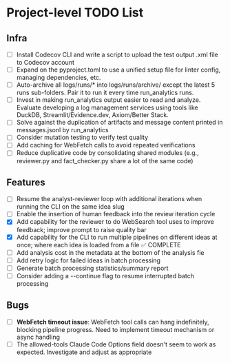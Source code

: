 # Project-level TODO List

## Infra

- [ ] Install Codecov CLI and write a script to upload the test output .xml file to Codecov account
- [ ] Expand on the pyproject.toml to use a unified setup file for linter config, managing dependencies, etc.
- [ ] Auto-archive all logs/runs/* into logs/runs/archive/ except the latest 5 runs sub-folders. Pair it to run it every time run_analytics runs.
- [ ] Invest in making run_analytics output easier to read and analyze. Evaluate developing a log management services using tools like DuckDB, Streamlit/Evidence.dev, Axiom/Better Stack.
- [ ] Solve against the duplication of artifacts and message content printed in messages.jsonl by run_analytics
- [ ] Consider mutation testing to verify test quality
- [ ] Add caching for WebFetch calls to avoid repeated verifications
- [ ] Reduce duplicative code by consolidating shared modules (e.g., reviewer.py and fact_checker.py share a lot of the same code)

## Features

- [ ] Resume the analyst-reviewer loop with additional iterations when running the CLI on the same idea slug
- [ ] Enable the insertion of human feedback into the review iteration cycle
- [x] Add capability for the reviewer to do WebSearch tool uses to improve feedback; improve prompt to raise quality bar
- [x] Add capability for the CLI to run multiple pipelines on different ideas at once; where each idea is loaded from a file ✅ COMPLETE
- [ ] Add analysis cost in the metadata at the bottom of the analysis fie
- [ ] Add retry logic for failed ideas in batch processing
- [ ] Generate batch processing statistics/summary report
- [ ] Consider adding a --continue flag to resume interrupted batch processing

## Bugs

- [ ] **WebFetch timeout issue**: WebFetch tool calls can hang indefinitely, blocking pipeline progress. Need to implement timeout mechanism or async handling
- [ ] The allowed-tools Claude Code Options field doesn't seem to work as expected. Investigate and adjust as appropriate
